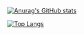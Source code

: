 


[![Anurag's GitHub stats](https://github-readme-stats.vercel.app/api?username=HasanAneek)](https://github.com/anuraghazra/github-readme-stats)


[![Top Langs](https://github-readme-stats.vercel.app/api/top-langs/?username=HasanAneek)](https://github.com/anuraghazra/github-readme-stats)
